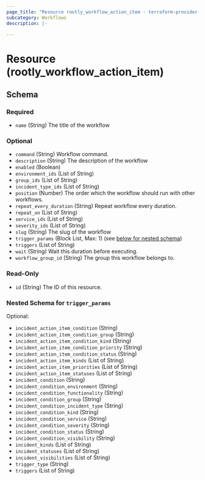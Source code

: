 ```yaml
---
page_title: "Resource rootly_workflow_action_item - terraform-provider-rootly"
subcategory: Workflows
description: |-
    
---
```


# Resource (rootly_workflow_action_item)



<!-- schema generated by tfplugindocs -->
## Schema

### Required

- `name` (String) The title of the workflow

### Optional

- `command` (String) Workflow command.
- `description` (String) The description of the workflow
- `enabled` (Boolean)
- `environment_ids` (List of String)
- `group_ids` (List of String)
- `incident_type_ids` (List of String)
- `position` (Number) The order which the workflow should run with other workflows.
- `repeat_every_duration` (String) Repeat workflow every duration.
- `repeat_on` (List of String)
- `service_ids` (List of String)
- `severity_ids` (List of String)
- `slug` (String) The slug of the workflow
- `trigger_params` (Block List, Max: 1) (see [below for nested schema](#nestedblock--trigger_params))
- `triggers` (List of String)
- `wait` (String) Wait this duration before executing.
- `workflow_group_id` (String) The group this workflow belongs to.

### Read-Only

- `id` (String) The ID of this resource.

<a id="nestedblock--trigger_params"></a>
### Nested Schema for `trigger_params`

Optional:

- `incident_action_item_condition` (String)
- `incident_action_item_condition_group` (String)
- `incident_action_item_condition_kind` (String)
- `incident_action_item_condition_priority` (String)
- `incident_action_item_condition_status` (String)
- `incident_action_item_kinds` (List of String)
- `incident_action_item_priorities` (List of String)
- `incident_action_item_statuses` (List of String)
- `incident_condition` (String)
- `incident_condition_environment` (String)
- `incident_condition_functionality` (String)
- `incident_condition_group` (String)
- `incident_condition_incident_type` (String)
- `incident_condition_kind` (String)
- `incident_condition_service` (String)
- `incident_condition_severity` (String)
- `incident_condition_status` (String)
- `incident_condition_visibility` (String)
- `incident_kinds` (List of String)
- `incident_statuses` (List of String)
- `incident_visibilities` (List of String)
- `trigger_type` (String)
- `triggers` (List of String)
